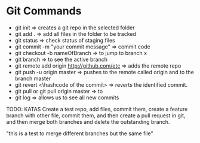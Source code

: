 

# Git Commands
* git init => creates a git repo in the selected folder
* git add . => add all files in the folder to be tracked
* git status => check status of staging files  
* git commit -m "your commit message" => commit code
* git checkout -b nameOfBranch => to jump to branch x
* git branch => to see the active branch
* git remote add origin http://github.com/etc => adds the remote repo
* git push -u origin master => pushes to the remote called origin and to the branch master
* git revert <\hashcode of the commit> => reverts the identified commit.
* git pull or git pull origin master => to  
* git log => allows us to see all new commits 


TODO: KATAS Create a test repo, add files, commit them, create a feature branch with other file, commit them, and then create a pull request in git, and then merge both branches and delete the outstanding branch.


"this is a test to merge different branches but the same file"

